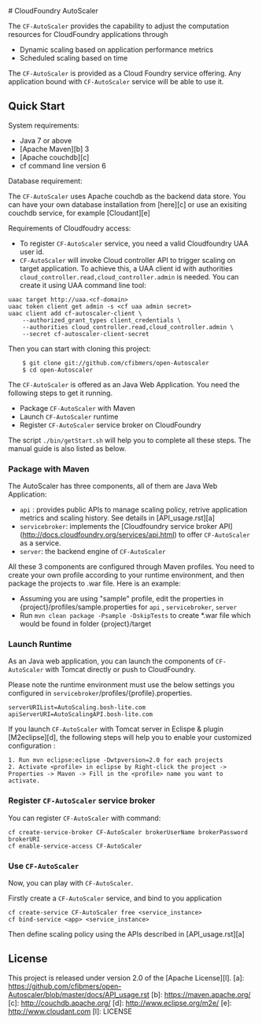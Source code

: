 <link href="https://raw.github.com/clownfart/Markdown-CSS/master/markdown.css" rel="stylesheet"></link>
# CloudFoundry AutoScaler

The `CF-AutoScaler` provides the capability to adjust the computation resources for CloudFoundry applications through

* Dynamic scaling based on application performance metrics
* Scheduled scaling based on time

The `CF-AutoScaler` is provided as a Cloud Foundry service offering. Any application bound with `CF-AutoScaler` service will be able to use it. 

## Quick Start

System requirements:

* Java 7 or above
* [Apache Maven][b] 3
* [Apache couchdb][c] 
* cf command line version 6 

Database requirement:

The `CF-AutoScaler` uses Apache couchdb as the backend data store. You can have your own database installation from [here][c] or use an exisiting couchdb service, for example [Cloudant][e]


Requirements of Cloudfoudry access: 

* To register `CF-AutoScaler` service, you need a valid Cloudfoundry UAA user id.
* `CF-AutoScaler` will invoke Cloud controller API to trigger scaling on target application. To achieve this, a UAA client id with  authorities `cloud_controller.read,cloud_controller.admin` is needed. You can create it using UAA command line tool:

```shell
uaac target http://uaa.<cf-domain>
uaac token client get admin -s <cf uaa admin secret> 
uaac client add cf-autoscaler-client \
    --authorized_grant_types client_credentials \
    --authorities cloud_controller.read,cloud_controller.admin \
    --secret cf-autoscaler-client-secret
```

Then you can start with cloning this project:

```shell
    $ git clone git://github.com/cfibmers/open-Autoscaler
    $ cd open-Autoscaler
```
The `CF-AutoScaler` is offered as an Java Web Application. You need the following steps to get it running. 

* Package `CF-AutoScaler` with Maven
* Launch `CF-AutoScaler` runtime 
* Register `CF-AutoScaler` service broker on CloudFoundry

The script `./bin/getStart.sh` will help you to complete all these steps.  The manual guide is also listed as below.

### Package with Maven

The AutoScaler has three components, all of them are Java Web Application: 

* `api` : provides public APIs to manage scaling policy, retrive application metrics and scaling history. See details in [API_usage.rst][a]
* `servicebroker`: implements the [Cloudfoundry service broker API] (http://docs.cloudfoundry.org/services/api.html) to offer `CF-AutoScaler` as a service.
* `server`: the backend engine of `CF-AutoScaler`

All these 3 components are configured through Maven profiles. You need to create your own profile according to your runtime environment, and then package the projects to .war file. Here is an example:

* Assuming you are using "sample" profile, edit the properties in {project}/profiles/sample.properties for `api` , `servicebroker`, `server`
* Run `mvn clean package -Psample -DskipTests` to create *.war file which would be found in folder {project}/target

### Launch Runtime
As an Java web application, you can launch the components of `CF-AutoScaler` with Tomcat directly or push to CloudFoundry.

Please note the runtime environment must use the below settings you configured in `servicebroker`/profiles/{profile}.properties.

```shell
serverURIList=AutoScaling.bosh-lite.com
apiServerURI=AutoScalingAPI.bosh-lite.com
```
If you launch `CF-AutoScaler` with Tomcat server in Eclispe & plugin [M2eclipse][d], the following steps will help you to enable your customized configuration :

```shell
1. Run mvn eclipse:eclipse -Dwtpversion=2.0 for each projects
2. Activate <profile> in eclipse by Right-click the project -> Properties -> Maven -> Fill in the <profile> name you want to activate.
```

### Register `CF-AutoScaler` service broker
You can register `CF-AutoScaler` with command:

```shell
cf create-service-broker CF-AutoScaler brokerUserName brokerPassword brokerURI
cf enable-service-access CF-AutoScaler
```

### Use `CF-AutoScaler` 
Now, you can play with `CF-AutoScaler`.

Firstly create a `CF-AutoScaler` service, and bind to you application

``` shell
cf create-service CF-AutoScaler free <service_instance>
cf bind-service <app> <service_instance>
```

Then define scaling policy using the APIs described in [API_usage.rst][a]

## License

This project is released under version 2.0 of the [Apache License][l].
[a]: https://github.com/cfibmers/open-Autoscaler/blob/master/docs/API_usage.rst
[b]: https://maven.apache.org/
[c]: http://couchdb.apache.org/
[d]: http://www.eclipse.org/m2e/
[e]: http://www.cloudant.com
[l]: LICENSE

